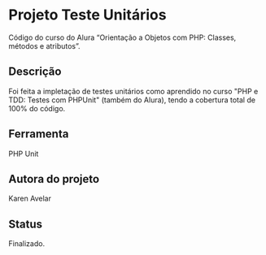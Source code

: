 # Projeto Teste Unitários
Código do curso do Alura “Orientação a Objetos com PHP: Classes, métodos e atributos”.

## Descrição
Foi feita a impletação de testes unitários como aprendido no curso "PHP e TDD: Testes com PHPUnit" (também do Alura), tendo a cobertura total de 100% do código.

## Ferramenta
PHP Unit

## Autora do projeto

Karen Avelar

## Status

Finalizado.
